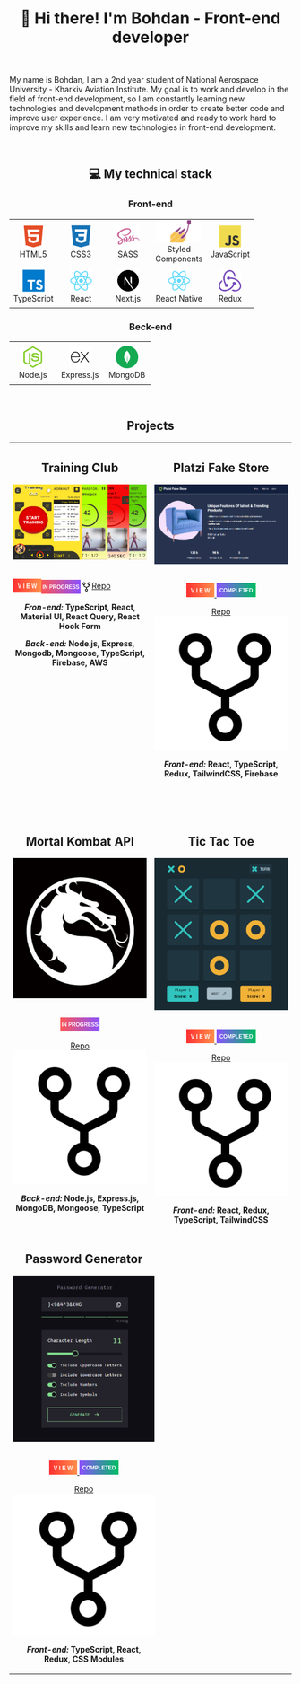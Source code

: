 <h1 align='center'>👋 Hi there! I'm Bohdan - Front-end developer</h1>
<br>
<p>
  My name is Bohdan, I am a 2nd year student of National Aerospace 
  University - Kharkiv Aviation Institute.
  My goal is to work and develop in the field of front-end development, so I 
  am constantly learning new technologies and development methods in 
  order to create better code and improve user experience.
  I am very motivated and ready to work hard to improve my skills and 
  learn new technologies in front-end development.
</p>
<br>
<h2 align='center'>💻 My technical stack</h2>
<h3 align='center'>Front-end</h3>
<table align="center">
  <tr>
    <td align="center" height="70" width="70">
      <img src="images/icons/html5.svg" alt="HTML" width="40" height="40"/>
      <br/>HTML5
    </td>
    <td align="center" height="70" width="70">
      <img src="images/icons/css3.svg" alt="CSS3" width="40" height="40"/>
      <br/>CSS3
    </td>
    <td align="center" height="70" width="70">
      <img src="images/icons/sass.svg" alt="SASS" width="40" height="40"/>
      <br/>SASS
    </td>
    <td align="center" height="70" width="70">
      <img src="images/icons/styled-components.svg" alt="Styled Components" height="40"/>
      <br/>Styled Components
    </td>
    <td align="center" height="70" width="70">
      <img src="images/icons/javascript.svg" alt="JavaScript" width="40" height="40"/>
      <br/>JavaScript
    </td>
  </tr>
  <tr>
    <td align="center" height="70" width="70">
      <img src="images/icons/typescript.svg" alt="TypeScript" width="40" height="40"/>
      <br/>TypeScript
    </td>
    <td align="center" height="70" width="70">
      <img src="images/icons/react.svg" alt="React" width="40" height="40"/>
      <br/>React
    </td>
    <td align="center" height="70" width="70">
      <img src="images/icons/next.svg" alt="React" width="40" height="40"/>
      <br/>Next.js
    </td>
    <td align="center" height="70" width="70">
      <img src="images/icons/react.svg" alt="JavaScript" width="40" height="40"/>
      <br/>React Native
    </td>
    <td align="center" height="70" width="70">
      <img src="images/icons/redux.svg" alt="Redux" width="40" height="40"/>
      <br/>Redux
    </td>
  </tr>
</table>
<h3 align='center'>Beck-end</h3>
<table align="center">
  <tr>
    <td align="center" height="70" width="70">
      <img src="images/icons/nodejs.svg" alt="Node.js" width="40" height="40"/>
      <br/>Node.js
    </td>
    <td align="center" height="70" width="70">
      <img src="images/icons/express.svg" alt="Express" width="40" height="40"/>
      <br/>Express.js
    </td>
    <td align="center" height="70" width="70">
      <img src="images/icons/mongodb.svg" alt="PostgreSQL" width="40" height="40"/>
      <br/>MongoDB
    </td>
  </tr>
</table>
<br>
<h2 align="center">Projects</h2>
<table>
<tr style="display: flex;">
    <td width='50%'>
      <h2 align='center'>Training Club</h2>
      <div align='center'>  
        <a href="https://trainingclub.team/" alt="Training Club">
          <img  src='images/training_club.png' alt='Training Club'/>
        </a>
        <br>
        <br>
        <p style='display: flex; align-items: center;'>
          <a href='https://trainingclub.team/'>
            <img width='50' height='25' src="images/view.png" alt='view'/>
          </a>
          <img width='70' height='25' src="images/in_progress.png" alt='inProgress'/>
          <a href='https://gitlab.com/my-children/TRX_TRAINING' style='display: flex; align-items: start;'>
            <img src='images/icons/repo.svg' alt='Repo' width='20' height='20' />
            <span>Repo</span>
          </a>
        </p>
        <p><strong><i>Fron-end: </i> TypeScript, React, Material UI, React Query, React Hook Form </strong></p>
        <p><strong><i>Back-end: </i> Node.js, Express, Mongodb, Mongoose, TypeScript, Firebase, AWS </strong></p>
      </div>
    </td>
      <td  width='50%'>
      <h2 align='center'>Platzi Fake Store</h2>
      <div align='center'>  
        <a href="https://fake-store-app2023.netlify.app">
          <img   src='images/platzi_fake_store.png' alt='Platzi Fake Store'/>
        </a>
        <br>
        <br>
        <p>
          <a href='https://fake-store-app2023.netlify.app' alt="Platzi Fake Store">
            <img width='50' height='25'  src="images/view.png" alt='view'/>
          </a>
          <img width='70' height='25' src="images/completed.png" alt='completed'/>
          <a href='https://gitlab.com/my-children/TRX_TRAINING'>
            <div>Repo</div>
            <img src='images/icons/repo.svg' alt='Repo' />
          </a>
        </p>
        <p><strong><i>Front-end: </i>React, TypeScript, Redux, TailwindCSS, Firebase</strong></p>
        <br>
        <br>
        <br>  
      </div>
    </td>
  </tr>
  <tr style="display: flex;">
    <td width='50%'>
      <h2 align='center'>Mortal Kombat API</h2>
      <div align='center'>  
        <img  src='images/mk.png' alt='Mortal Kombat'/>
        <br>
        <br>
        <p>
          <img width='70' height='25' src="images/in_progress.png" alt='inProgress'/>
          <a href='https://gitlab.com/my-children/TRX_TRAINING'>
            <div>Repo</div>
            <img src='images/icons/repo.svg' alt='Repo' />
          </a>
        </p>
        <p><strong><i>Back-end: </i>Node.js, Express.js, MongoDB, Mongoose, TypeScript</strong></p>
      </div>
    </td>
    <td width='50%'>
      <h2 align='center'>Tic Tac Toe</h2>
      <div align='center'>  
        <a href="https://tic-tac-toe-app2023.netlify.app/" alt="Tic Tac Toe">
          <img  src='images/tic_tac_toe.png' alt='Tic Tac Toe'/>
        </a>
        <br>
        <br>
        <p>
          <a href='https://tic-tac-toe-app2023.netlify.app/'>
            <img width='50' height='25' src="images/view.png" alt='view'/>
          </a>
          <img width='70' height='25' src="images/completed.png" alt='completed'/>
          <a href='https://gitlab.com/my-children/TRX_TRAINING'>
            <div>Repo</div>
            <img src='images/icons/repo.svg' alt='Repo' />
          </a>
        </p>
        <p><strong><i>Front-end: </i>React, Redux, TypeScript, TailwindCSS</strong></p>
      </div>
    </td>
  </tr>
  <tr style="display: flex;">
    <td width='50%'>
      <h2 align='center'>Password Generator</h2>
      <div align='center'>  
        <a href="https://password-generator-app2023.netlify.app/" alt="Pass Generator">
          <img  src='images/pass_generator.png' alt='Pass Generator'/>
        </a>
        <br>
        <br>
        <p>
          <a href='https://password-generator-app2023.netlify.app/'>
            <img width='50' height='25' src="images/view.png" alt='view'/>
          </a>
          <img width='70' height='25' src="images/completed.png" alt='completed'/>
          <a href='https://gitlab.com/my-children/TRX_TRAINING'>
            <div>Repo</div>
            <img src='images/icons/repo.svg' alt='Repo' />
          </a>
        </p>
        <p><strong><i>Front-end: </i> TypeScript, React, Redux, CSS Modules </strong></p>
      </div>
    </td>
  </tr>
</table>
